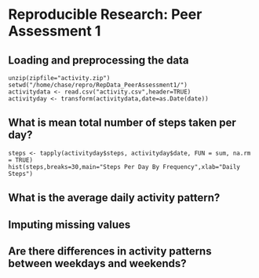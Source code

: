 # Reproducible Research: Peer Assessment 1


## Loading and preprocessing the data
```{R,ECHO=TRUE}
unzip(zipfile="activity.zip")
setwd("/home/chase/repro/RepData_PeerAssessment1/")
activitydata <- read.csv("activity.csv",header=TRUE)
activityday <- transform(activitydata,date=as.Date(date))
```

## What is mean total number of steps taken per day?
```{R,ECHO=TRUE}
steps <- tapply(activityday$steps, activityday$date, FUN = sum, na.rm = TRUE)
hist(steps,breaks=30,main="Steps Per Day By Frequency",xlab="Daily Steps")
```

## What is the average daily activity pattern?



## Imputing missing values



## Are there differences in activity patterns between weekdays and weekends?

